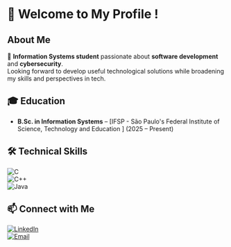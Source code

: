 # 👋 Welcome to My Profile ! 

## About Me
🎯 **Information Systems student** passionate about **software development** and **cybersecurity**.  
Looking forward to develop useful technological solutions while broadening my skills and perspectives in tech. 


## 🎓 Education  
- **B.Sc. in Information Systems** – [IFSP - São Paulo's Federal Institute of Science, Technology and Education ] (2025 – Present)  


## 🛠 Technical Skills  

![C](https://img.shields.io/badge/C-000000?style=for-the-badge&logo=c&logoColor=white)  
![C++](https://img.shields.io/badge/C++-000000?style=for-the-badge&logo=c%2B%2B&logoColor=white)  
![Java](https://img.shields.io/badge/Java-000000?style=for-the-badge&logo=java&logoColor=white)  

## 📫 Connect with Me  
[![LinkedIn](https://img.shields.io/badge/LinkedIn-000000?style=for-the-badge&logo=linkedin&logoColor=white)](https://linkedin.com/in/luizotaviolima)  
[![Email](https://img.shields.io/badge/Email-000000?style=for-the-badge&logo=gmail&logoColor=white)](mailto:luiz.lotavio06@gmail.com)  
